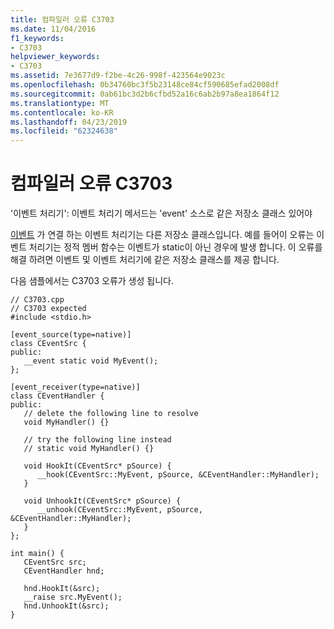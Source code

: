 ```yaml
---
title: 컴파일러 오류 C3703
ms.date: 11/04/2016
f1_keywords:
- C3703
helpviewer_keywords:
- C3703
ms.assetid: 7e3677d9-f2be-4c26-998f-423564e9023c
ms.openlocfilehash: 0b34760bc3f5b23148ce84cf590685efad2008df
ms.sourcegitcommit: 0ab61bc3d2b6cfbd52a16c6ab2b97a8ea1864f12
ms.translationtype: MT
ms.contentlocale: ko-KR
ms.lasthandoff: 04/23/2019
ms.locfileid: "62324638"
---
```

# <a name="compiler-error-c3703"></a>컴파일러 오류 C3703

'이벤트 처리기': 이벤트 처리기 메서드는 'event' 소스로 같은 저장소 클래스 있어야

[이벤트](../../cpp/event-handling.md) 가 연결 하는 이벤트 처리기는 다른 저장소 클래스입니다. 예를 들어이 오류는 이벤트 처리기는 정적 멤버 함수는 이벤트가 static이 아닌 경우에 발생 합니다. 이 오류를 해결 하려면 이벤트 및 이벤트 처리기에 같은 저장소 클래스를 제공 합니다.

다음 샘플에서는 C3703 오류가 생성 됩니다.

```
// C3703.cpp
// C3703 expected
#include <stdio.h>

[event_source(type=native)]
class CEventSrc {
public:
   __event static void MyEvent();
};

[event_receiver(type=native)]
class CEventHandler {
public:
   // delete the following line to resolve
   void MyHandler() {}

   // try the following line instead
   // static void MyHandler() {}

   void HookIt(CEventSrc* pSource) {
      __hook(CEventSrc::MyEvent, pSource, &CEventHandler::MyHandler);
   }

   void UnhookIt(CEventSrc* pSource) {
      __unhook(CEventSrc::MyEvent, pSource, &CEventHandler::MyHandler);
   }
};

int main() {
   CEventSrc src;
   CEventHandler hnd;

   hnd.HookIt(&src);
   __raise src.MyEvent();
   hnd.UnhookIt(&src);
}
```